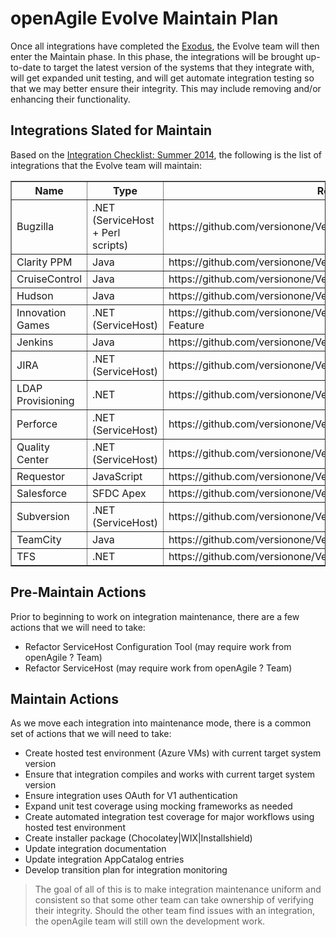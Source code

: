 # openAgile Evolve Maintain Plan

Once all integrations have completed the [Exodus](https://github.com/versionone/openAgile/blob/master/Evolve/Exodus.md), the Evolve team will then enter the Maintain phase. In this phase, the integrations will be brought up-to-date to target the latest version of the systems that they integrate with, will get expanded unit testing, and will get automate integration testing so that we may better ensure their integrity. This may include removing and/or enhancing their functionality.

## Integrations Slated for Maintain

Based on the [Integration Checklist: Summer 2014](http://confluence/display/V1Integrations/Integration+Checklist+2014+%283%29+Summer), the following is the list of integrations that the Evolve team will maintain:

<table border="1" width="100%">
	<tr>
		<th>Name</th>
		<th>Type</th>
		<th>Repo</th>
	</tr>
	<tr>
		<td>Bugzilla</td>
		<td>.NET (ServiceHost + Perl scripts)</td>
		<td>https://github.com/versionone/VersionOne.Integration.Bugzilla</td>
	</tr>
	<tr>
		<td>Clarity PPM</td>
		<td>Java</td>
		<td>https://github.com/versionone/VersionOne.Integration.ClarityPPM</td>
	</tr>
	<tr>
		<td>CruiseControl</td>
		<td>Java</td>
		<td>https://github.com/versionone/VersionOne.Integration.CruiseControl</td>
	</tr>
	<tr>
		<td>Hudson</td>
		<td>Java</td>
		<td>https://github.com/versionone/VersionOne.Integration.Hudson</td>
	</tr>
	<tr>
		<td>Innovation Games</td>
		<td>.NET (ServiceHost)</td>
		<td>https://github.com/versionone/VersionOne.Integration.Buy-A-Feature</td>
	</tr>
	<tr>
		<td>Jenkins</td>
		<td>Java</td>
		<td>https://github.com/versionone/VersionOne.Integration.Jenkins</td>
	</tr>
	<tr>
		<td>JIRA</td>
		<td>.NET (ServiceHost)</td>
		<td>https://github.com/versionone/VersionOne.Integration.JIRA</td>
	</tr>
	<tr>
		<td>LDAP Provisioning</td>
		<td>.NET</td>
		<td>https://github.com/versionone/VersionOne.Provisioning.LDAP</td>
	</tr>
	<tr>
		<td>Perforce</td>
		<td>.NET (ServiceHost)</td>
		<td>https://github.com/versionone/VersionOne.Integration.Perforce</td>
	</tr>
	<tr>
		<td>Quality Center</td>
		<td>.NET (ServiceHost)</td>
		<td>https://github.com/versionone/VersionOne.Integration.QualityCenter</td>
	</tr>
	<tr>
		<td>Requestor</td>
		<td>JavaScript</td>
		<td>https://github.com/versionone/VersionOne.Client.Requestor</td>
	</tr>
	<tr>
		<td>Salesforce</td>
		<td>SFDC Apex</td>
		<td>https://github.com/versionone/VersionOne.Integration.Salesforce</td>
	</tr>
	<tr>
		<td>Subversion</td>
		<td>.NET (ServiceHost)</td>
		<td>https://github.com/versionone/VersionOne.Integration.Subversion</td>
	</tr>
	<tr>
		<td>TeamCity</td>
		<td>Java</td>
		<td>https://github.com/versionone/VersionOne.Integration.TeamCity</td>
	</tr>
	<tr>
		<td>TFS</td>
		<td>.NET</td>
		<td>https://github.com/versionone/VersionOne.Integration.VSTFS</td>
	</tr>
</table>

## Pre-Maintain Actions

Prior to beginning to work on integration maintenance, there are a few actions that we will need to take:

* Refactor ServiceHost Configuration Tool (may require work from openAgile ? Team)
* Refactor ServiceHost (may require work from openAgile ? Team)

## Maintain Actions

As we move each integration into maintenance mode, there is a common set of actions that we will need to take:

* Create hosted test environment (Azure VMs) with current target system version
* Ensure that integration compiles and works with current target system version
* Ensure integration uses OAuth for V1 authentication
* Expand unit test coverage using mocking frameworks as needed
* Create automated integration test coverage for major workflows using hosted test environment
* Create installer package (Chocolatey|WIX|Installshield)
* Update integration documentation
* Update integration AppCatalog entries
* Develop transition plan for integration monitoring

> The goal of all of this is to make integration maintenance uniform and consistent so that some other team can take ownership of verifying their integrity. Should the other team find issues with an integration, the openAgile team will still own the development work.